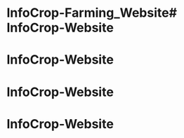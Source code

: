 # InfoCrop-Farming_Website# InfoCrop-Website
# InfoCrop-Website
# InfoCrop-Website
# InfoCrop-Website
